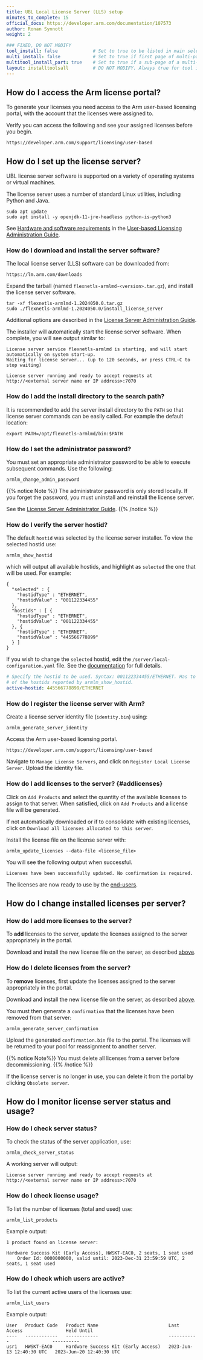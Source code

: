 ```yaml
---
title: UBL Local License Server (LLS) setup
minutes_to_complete: 15
official_docs: https://developer.arm.com/documentation/107573
author: Ronan Synnott
weight: 2                      

### FIXED, DO NOT MODIFY
tool_install: false             # Set to true to be listed in main selection page, else false
multi_install: false            # Set to true if first page of multi-page article, else false
multitool_install_part: true    # Set to true if a sub-page of a multi-page article, else false
layout: installtoolsall         # DO NOT MODIFY. Always true for tool install articles
---
```


## How do I access the Arm license portal?

To generate your licenses you need access to the Arm user-based licensing portal, with the account that the licenses were assigned to.

Verify you can access the following and see your assigned licenses before you begin.
```url
https://developer.arm.com/support/licensing/user-based
```

## How do I set up the license server?

UBL license server software is supported on a variety of operating systems or virtual machines. 

The license server uses a number of standard Linux utilities, including Python and Java.

```console
sudo apt update
sudo apt install -y openjdk-11-jre-headless python-is-python3
```
See [Hardware and software requirements](https://developer.arm.com/documentation/107573/latest/Installing-and-populating-the-license-server/Hardware-and-software-requirements) in the [User-based Licensing Administration Guide](https://developer.arm.com/documentation/107573).

### How do I download and install the server software?

The local license server (LLS) software can be downloaded from:
```url
https://lm.arm.com/downloads
```
Expand the tarball (named `flexnetls-armlmd-<version>.tar.gz`), and install the license server software.
```console
tar -xf flexnetls-armlmd-1.2024050.0.tar.gz
sudo ./flexnetls-armlmd-1.2024050.0/install_license_server
```
Additional options are described in the [License Server Administration Guide](https://developer.arm.com/documentation/107573/latest/Installing-and-populating-the-license-server/Install-your-license-server).

The installer will automatically start the license server software. When complete, you will see output similar to:
```output
License server service flexnetls-armlmd is starting, and will start automatically on system start-up.
Waiting for license server... (up to 120 seconds, or press CTRL-C to stop waiting)

License server running and ready to accept requests at http://<external server name or IP address>:7070
```

### How do I add the install directory to the search path?

It is recommended to add the server install directory to the `PATH` so that license server commands can be easily called. For example the default location:
```console
export PATH=/opt/flexnetls-armlmd/bin:$PATH
```

### How do I set the administrator password?

You must set an appropriate administrator password to be able to execute subsequent commands. Use the following:
```console
armlm_change_admin_password
```
{{% notice Note %}}
The administrator password is only stored locally. If you forget the password, you must uninstall and reinstall the license server.

See the [License Server Administrator Guide](https://developer.arm.com/documentation/107573/latest/License-server-administration/Reset-the-administrator-password).
{{% /notice %}}


### How do I verify the server hostid?

The default `hostid` was selected by the license server installer. To view the selected hostid use:
```console
armlm_show_hostid
```
which will output all available hostids, and highlight as `selected` the one that will be used. For example:
```output
{
  "selected" : {
    "hostidType" : "ETHERNET",
    "hostidValue" : "001122334455"
  },
  "hostids" : [ {
    "hostidType" : "ETHERNET",
    "hostidValue" : "001122334455"
  }, {
    "hostidType" : "ETHERNET",
    "hostidValue" : "445566778899"
  } ]
}
```
If you wish to change the `selected` hostid, edit the `/server/local-configuration.yaml` file. See the [documentation](https://developer.arm.com/documentation/107573/1-2024500/Installing-and-populating-the-license-server/Configure-your-license-server) for full details.
```yml
# Specify the hostid to be used. Syntax: 001122334455/ETHERNET. Has to be one
# of the hostids reported by armlm_show_hostid.
active-hostid: 445566778899/ETHERNET
```

### How do I register the license server with Arm?

Create a license server identity file (`identity.bin`) using:
```console
armlm_generate_server_identity
```
Access the Arm user-based licensing portal.
```url
https://developer.arm.com/support/licensing/user-based
```
Navigate to `Manage License Servers`, and click on `Register Local License Server`. Upload the identity file.


### How do I add licenses to the server? {#addlicenses}

Click on `Add Products` and select the quantity of the available licenses to assign to that server. When satisfied, click on `Add Products` and a license file will be generated.

If not automatically downloaded or if to consolidate with existing licenses, click on `Download all licenses allocated to this server`.

Install the license file on the license server with:
```console
armlm_update_licenses --data-file <license_file>
```
You will see the following output when successful.
```output
Licenses have been successfully updated. No confirmation is required.
```
The licenses are now ready to use by the [end-users](/install-guides/license/ubl_license_enduser/).


## How do I change installed licenses per server?

### How do I add more licenses to the server?

To **add** licenses to the server, update the licenses assigned to the server appropriately in the portal.

Download and install the new license file on the server, as described [above](#addlicenses).

### How do I delete licenses from the server?

To **remove** licenses, first update the licenses assigned to the server appropriately in the portal.

Download and install the new license file on the server, as described [above](#addlicenses).

You must then generate a `confirmation` that the licenses have been removed from that server:
```command
armlm_generate_server_confirmation
```
Upload the generated `confirmation.bin` file to the portal. The licenses will be returned to your pool for reassignment to another server.

{{% notice Note%}}
You must delete all licenses from a server before decommissioning.
{{% /notice %}}

If the license server is no longer in use, you can delete it from the portal by clicking `Obsolete server`.


## How do I monitor license server status and usage?

### How do I check server status?

To check the status of the server application, use:
```console
armlm_check_server_status
```
A working server will output:
```output
License server running and ready to accept requests at http://<external server name or IP address>:7070
```

### How do I check license usage?

To list the number of licenses (total and used) use:
```console
armlm_list_products
```
Example output:
```output
1 product found on license server:

Hardware Success Kit (Early Access), HWSKT-EAC0, 2 seats, 1 seat used
    Order Id: 0000000000, valid until: 2023-Dec-31 23:59:59 UTC, 2 seats, 1 seat used
```
### How do I check which users are active?

To list the current active users of the licenses use:
```console
armlm_list_users
```
Example output:
```output
User   Product Code   Product Name                          Last Access                Held Until
----   ------------   ------------                          -----------                ----------
usr1   HWSKT-EAC0     Hardware Success Kit (Early Access)   2023-Jun-13 12:40:30 UTC   2023-Jun-20 12:40:30 UTC
```
